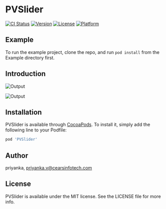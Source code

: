 # PVSlider

[![CI Status](https://img.shields.io/travis/priyanka/PVSlider.svg?style=flat)](https://travis-ci.org/priyanka/PVSlider)
[![Version](https://img.shields.io/cocoapods/v/PVSlider.svg?style=flat)](https://cocoapods.org/pods/PVSlider)
[![License](https://img.shields.io/cocoapods/l/PVSlider.svg?style=flat)](https://cocoapods.org/pods/PVSlider)
[![Platform](https://img.shields.io/cocoapods/p/PVSlider.svg?style=flat)](https://cocoapods.org/pods/PVSlider)

## Example

To run the example project, clone the repo, and run `pod install` from the Example directory first.

## Introduction

![Output](https://user-images.githubusercontent.com/81140227/112304482-8acaf400-8cc3-11eb-8714-402b3d6255bc.png)

![Output](https://user-images.githubusercontent.com/81140227/112305567-db8f1c80-8cc4-11eb-9016-715c30e22b4a.gif)

## Installation

PVSlider is available through [CocoaPods](https://cocoapods.org). To install
it, simply add the following line to your Podfile:

```ruby
pod 'PVSlider'
```

## Author

priyanka, priyanka.v@cearsinfotech.com

## License

PVSlider is available under the MIT license. See the LICENSE file for more info.
